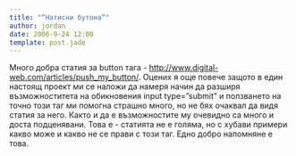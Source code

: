 ```yaml
---
title: "“Натисни бутона”"
author: jordan
date: 2006-9-24 12:00
template: post.jade
---
```


Много добра статия за button тага - http://www.digital-web.com/articles/push_my_button/. Оцених я още повече защото в един настоящ проект ми се наложи да намеря начин да разширя възможноститета на обикновения input type=”submit” и ползването на точно този таг ми помогна страшно много, но не бях очаквал да видя статия за него.
Както и да е възможностите му очевидно са много и доста подценявани.
Това е - статията не е голяма, но с хубави примери какво може и какво не се прави с този таг. Едно добро напомняне е това.
